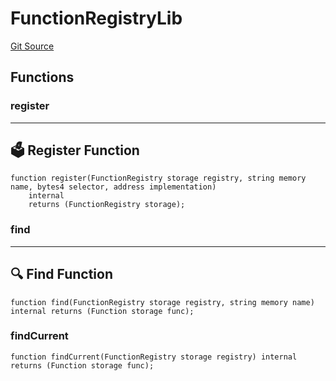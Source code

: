 # FunctionRegistryLib
[Git Source](https://github.com/metacontract/mc/blob/7db22f6d7abc05705d21c7601fb406ca49c18557/src/devkit/Flattened.sol)


## Functions
### register

--------------------------
🗳️ Register Function
----------------------------


```solidity
function register(FunctionRegistry storage registry, string memory name, bytes4 selector, address implementation)
    internal
    returns (FunctionRegistry storage);
```

### find

----------------------
🔍 Find Function
------------------------


```solidity
function find(FunctionRegistry storage registry, string memory name) internal returns (Function storage func);
```

### findCurrent


```solidity
function findCurrent(FunctionRegistry storage registry) internal returns (Function storage func);
```

